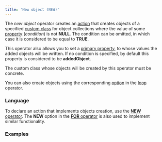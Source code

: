 ```yaml
---
title: 'New object (NEW)'
---
```


The *new object* operator creates an [action](Actions.md) that creates objects of a specified [custom class](User_classes.md) for object collections where the value of some [property](Properties.md) (*condition*) is not **NULL**. The condition can be omitted, in which case it is considered to be equal to **TRUE**.

This operator also allows you to set a [primary property](Data_properties_DATA.md), to whose values the added objects will be written. If no condition is specified, by default this property is considered to be **addedObject**.

The custom class whose objects will be created by this operator must be concrete.

You can also create objects using the corresponding [option](5275768.html#Loop(FOR)-addobject) in the [loop](Loop_FOR.md) operator.

### Language

To declare an action that implements objects creation, use the [**NEW** operator](NEW_operator.md). The **NEW** option in the [**FOR** operator](FOR_operator.md) is also used to implement similar functionality.

### Examples


